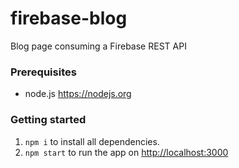 # firebase-blog
Blog page consuming a Firebase REST API

### Prerequisites
- node.js <https://nodejs.org>

### Getting started
1. `npm i` to install all dependencies.
2. `npm start` to run the app on <http://localhost:3000>
